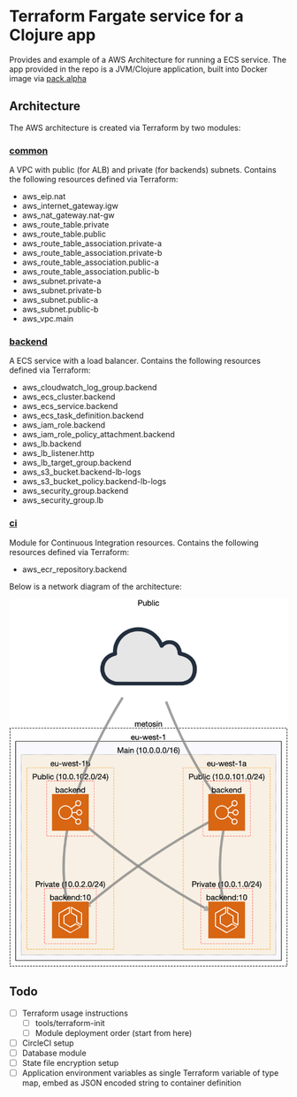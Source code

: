 # Terraform Fargate service for a Clojure app

Provides and example of a AWS Architecture for running a ECS service. The app provided in the repo is a JVM/Clojure application, built into Docker image via [pack.alpha](https://github.com/juxt/pack.alpha#docker-image)

## Architecture

The AWS architecture is created via Terraform by two modules:

### [common](terraform/common)

A VPC with public (for ALB) and private (for backends) subnets. Contains the following resources defined via Terraform:

* aws_eip.nat
* aws_internet_gateway.igw
* aws_nat_gateway.nat-gw
* aws_route_table.private
* aws_route_table.public
* aws_route_table_association.private-a
* aws_route_table_association.private-b
* aws_route_table_association.public-a
* aws_route_table_association.public-b
* aws_subnet.private-a
* aws_subnet.private-b
* aws_subnet.public-a
* aws_subnet.public-b
* aws_vpc.main
  
### [backend](terraform/backend)

A ECS service with a load balancer. Contains the following resources defined via Terraform:

* aws_cloudwatch_log_group.backend
* aws_ecs_cluster.backend
* aws_ecs_service.backend
* aws_ecs_task_definition.backend
* aws_iam_role.backend
* aws_iam_role_policy_attachment.backend
* aws_lb.backend
* aws_lb_listener.http
* aws_lb_target_group.backend
* aws_s3_bucket.backend-lb-logs
* aws_s3_bucket_policy.backend-lb-logs
* aws_security_group.backend
* aws_security_group.lb

### [ci](terraform/ci)

Module for Continuous Integration resources. Contains the following resources defined via Terraform:

* aws_ecr_repository.backend

Below is a network diagram of the architecture:

![Architecture picture](architecture.png)

## Todo

* [ ] Terraform usage instructions
  * [ ] tools/terraform-init
  * [ ] Module deployment order (start from here)
* [ ] CircleCI setup
* [ ] Database module
* [ ] State file encryption setup
* [ ] Application environment variables as single Terraform variable of type map, embed as JSON encoded string to container definition
